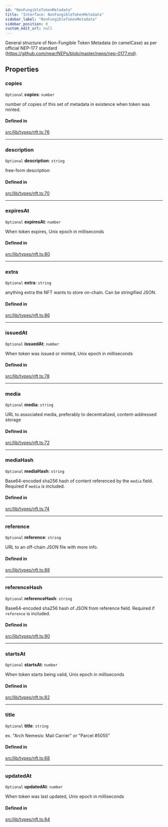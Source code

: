 ```yaml
---
id: "NonFungibleTokenMetadata"
title: "Interface: NonFungibleTokenMetadata"
sidebar_label: "NonFungibleTokenMetadata"
sidebar_position: 0
custom_edit_url: null
---
```


General structure of Non-Fungible Token Metadata (in camelCase) as per official NEP-177 standard (https://github.com/near/NEPs/blob/master/neps/nep-0177.md).

## Properties

### copies

 `Optional` **copies**: `number`

number of copies of this set of metadata in existence when token was minted.

#### Defined in

[src/lib/types/nft.ts:76](https://github.com/keypom/keypom-js/blob/ba635c9/src/lib/types/nft.ts#L76)

___

### description

 `Optional` **description**: `string`

free-form description

#### Defined in

[src/lib/types/nft.ts:70](https://github.com/keypom/keypom-js/blob/ba635c9/src/lib/types/nft.ts#L70)

___

### expiresAt

 `Optional` **expiresAt**: `number`

When token expires, Unix epoch in milliseconds

#### Defined in

[src/lib/types/nft.ts:80](https://github.com/keypom/keypom-js/blob/ba635c9/src/lib/types/nft.ts#L80)

___

### extra

 `Optional` **extra**: `string`

anything extra the NFT wants to store on-chain. Can be stringified JSON.

#### Defined in

[src/lib/types/nft.ts:86](https://github.com/keypom/keypom-js/blob/ba635c9/src/lib/types/nft.ts#L86)

___

### issuedAt

 `Optional` **issuedAt**: `number`

When token was issued or minted, Unix epoch in milliseconds

#### Defined in

[src/lib/types/nft.ts:78](https://github.com/keypom/keypom-js/blob/ba635c9/src/lib/types/nft.ts#L78)

___

### media

 `Optional` **media**: `string`

URL to associated media, preferably to decentralized, content-addressed storage

#### Defined in

[src/lib/types/nft.ts:72](https://github.com/keypom/keypom-js/blob/ba635c9/src/lib/types/nft.ts#L72)

___

### mediaHash

 `Optional` **mediaHash**: `string`

Base64-encoded sha256 hash of content referenced by the `media` field. Required if `media` is included.

#### Defined in

[src/lib/types/nft.ts:74](https://github.com/keypom/keypom-js/blob/ba635c9/src/lib/types/nft.ts#L74)

___

### reference

 `Optional` **reference**: `string`

URL to an off-chain JSON file with more info.

#### Defined in

[src/lib/types/nft.ts:88](https://github.com/keypom/keypom-js/blob/ba635c9/src/lib/types/nft.ts#L88)

___

### referenceHash

 `Optional` **referenceHash**: `string`

Base64-encoded sha256 hash of JSON from reference field. Required if `reference` is included.

#### Defined in

[src/lib/types/nft.ts:90](https://github.com/keypom/keypom-js/blob/ba635c9/src/lib/types/nft.ts#L90)

___

### startsAt

 `Optional` **startsAt**: `number`

When token starts being valid, Unix epoch in milliseconds

#### Defined in

[src/lib/types/nft.ts:82](https://github.com/keypom/keypom-js/blob/ba635c9/src/lib/types/nft.ts#L82)

___

### title

 `Optional` **title**: `string`

ex. "Arch Nemesis: Mail Carrier" or "Parcel #5055"

#### Defined in

[src/lib/types/nft.ts:68](https://github.com/keypom/keypom-js/blob/ba635c9/src/lib/types/nft.ts#L68)

___

### updatedAt

 `Optional` **updatedAt**: `number`

When token was last updated, Unix epoch in milliseconds

#### Defined in

[src/lib/types/nft.ts:84](https://github.com/keypom/keypom-js/blob/ba635c9/src/lib/types/nft.ts#L84)
